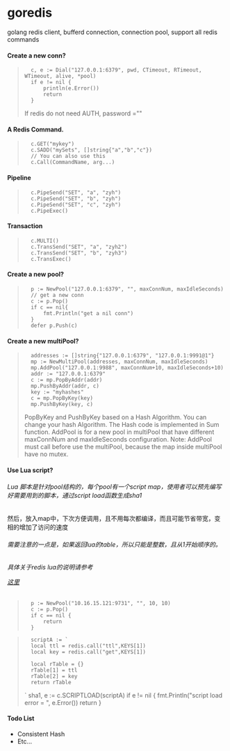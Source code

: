 goredis
=======

golang redis client, bufferd connection, connection pool, support all redis commands

####	Create a new conn?
>		c, e := Dial("127.0.0.1:6379", pwd, CTimeout, RTimeout, WTimeout, alive, *pool)
>		if e != nil {
>			println(e.Error())
>			return
>		}
>
>	If redis do not need AUTH, password =""

####	A Redis Command.
>		c.GET("mykey")
>		c.SADD("mySets", []string{"a","b","c"})
>		// You can also use this
>		c.Call(CommandName, arg...)

####	Pipeline
>		c.PipeSend("SET", "a", "zyh")
>		c.PipeSend("SET", "b", "zyh")
>		c.PipeSend("SET", "c", "zyh")
>		c.PipeExec()

####	Transaction
>		c.MULTI()
>		c.TransSend("SET", "a", "zyh2")
>		c.TransSend("SET", "b", "zyh3")
>		c.TransExec()


####	Create a new pool?
>		p := NewPool("127.0.0.1:6379", "", maxConnNum, maxIdleSeconds)
>		// get a new conn
>		c := p.Pop()  
>		if c == nil{
>			fmt.Println("get a nil conn")
>		}
>		defer p.Push(c)

####	Create a new multiPool?
>		addresses := []string{"127.0.0.1:6379", "127.0.0.1:9991@1"}
>		mp := NewMultiPool(addresses, maxConnNum, maxIdleSeconds)
>		mp.AddPool("127.0.0.1:9988", maxConnNum+10, maxIdleSeconds+10)
>		addr := "127.0.0.1:6379"
>		c := mp.PopByAddr(addr)
>		mp.PushByAddr(addr, c)
>		key := "myhashes"
>		c = mp.PopByKey(key)
>		mp.PushByKey(key, c)
>	PopByKey and PushByKey based on a Hash Algorithm. You can change your hash Algorithm.
>	The Hash code is implemented in Sum function.
>	AddPool is for a new pool in multiPool that have different maxConnNum and maxIdleSeconds configuration.
>	Note: AddPool must call before use the multiPool, because the map inside multiPool have no mutex.


####	Use Lua script?
###### Lua 脚本是针对pool结构的，每个pool有一个script map，使用者可以预先编写好需要用到的脚本，通过script load函数生成sha1
然后，放入map中，下次方便调用，且不用每次都编译，而且可能节省带宽，变相的增加了访问的速度

###### 需要注意的一点是，如果返回lua的table，所以只能是整数，且从1开始顺序的。
###### 具体关于redis lua的说明请参考 <p><a href="http://redis.io/commands/eval"> 这里</a></p>
>		p := NewPool("10.16.15.121:9731", "", 10, 10)
>		c := p.Pop()
>		if c == nil {
>			return
>		}

>		scriptA := `
>		local ttl = redis.call("ttl",KEYS[1])
>		local key = redis.call("get",KEYS[1])
>
>		local rTable = {}
>		rTable[1] = ttl
>		rTable[2] = key
>		return rTable
>	`
>	sha1, e := c.SCRIPTLOAD(scriptA)
>	if e != nil {
>		fmt.Println("script load error = ", e.Error())
>		return
>	}


#### Todo List
+	Consistent Hash
+	Etc...